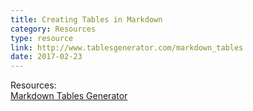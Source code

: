```yaml
---
title: Creating Tables in Markdown
category: Resources
type: resource
link: http://www.tablesgenerator.com/markdown_tables
date: 2017-02-23
---
```


<p>Resources:<br />
<a href="http://www.tablesgenerator.com/markdown_tables">Markdown Tables Generator</a></p>
